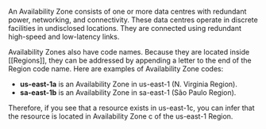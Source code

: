 An Availability Zone consists of one or more data centres with redundant power, networking, and connectivity. These data centres operate in discrete facilities in undisclosed locations. They are connected using redundant high-speed and low-latency links.

Availability Zones also have code names. Because they are located inside [[Regions]], they can be addressed by appending a letter to the end of the Region code name. Here are examples of Availability Zone codes:

- **us-east-1a** is an Availability Zone in us-east-1 (N. Virginia Region).
- **sa-east-1b** is an Availability Zone in sa-east-1 (São Paulo Region).

Therefore, if you see that a resource exists in us-east-1c, you can infer that the resource is located in Availability Zone c of the us-east-1 Region.